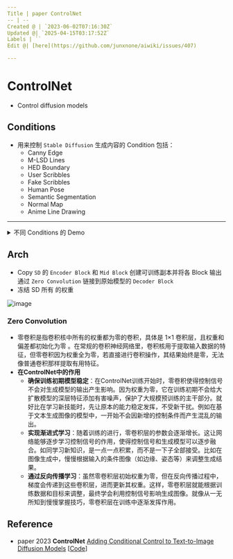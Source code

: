 ```yaml
---
Title | paper ControlNet
-- | --
Created @ | `2023-06-02T07:16:30Z`
Updated @| `2025-04-15T03:17:52Z`
Labels | ``
Edit @| [here](https://github.com/junxnone/aiwiki/issues/407)

---
```

# ControlNet

- Control diffusion models

## Conditions

- 用来控制 `Stable Diffusion` 生成内容的 Condition 包括：
  - Canny Edge
  - M-LSD Lines
  - HED Boundary
  - User Scribbles
  - Fake Scribbles
  - Human Pose
  - Semantic Segmentation
  - Normal Map
  - Anime Line Drawing


----
<details>
<summary>不同 Conditions 的 Demo</summary>

Input | Demo
-- | -- 
Canny Edge | ![image](https://github.com/junxnone/aiwiki/assets/2216970/dcdd5a02-a35c-44b1-b6a2-b2825a9ddc42)
M-LSD Lines | ![image](https://github.com/junxnone/aiwiki/assets/2216970/d408fbf7-b4f8-4c0e-acad-cb7a05a5bc57)
HED Boundary | ![image](https://github.com/junxnone/aiwiki/assets/2216970/de32f0a5-fe3e-4430-8626-cd87a53f005d)
User Scribbles | ![image](https://github.com/junxnone/aiwiki/assets/2216970/a3676b96-7cc0-475f-b072-486236a58017)
Fake Scribbles | ![image](https://github.com/junxnone/aiwiki/assets/2216970/b6aa8a41-0ade-4ce2-a265-b880c1edd316)
Human Pose | ![image](https://github.com/junxnone/aiwiki/assets/2216970/c051e8b1-58d5-4403-a684-4499b3a392e5)
Semantic Segmentation | ![image](https://github.com/junxnone/aiwiki/assets/2216970/42d72420-e133-41d9-8d31-2704c0b686d5)
Depth | ![image](https://github.com/junxnone/aiwiki/assets/2216970/553bcdfe-f457-4bfe-a60b-1ec0d02209a5)
Normal Map | ![image](https://github.com/junxnone/aiwiki/assets/2216970/f5ff8345-c389-4afe-91e6-11d2f16dbcc5)
Anime Line Drawing | ![image](https://github.com/junxnone/aiwiki/assets/2216970/7409623f-2585-47a8-9829-9081a1de1371)

</details>



## Arch
- Copy `SD` 的 `Encoder Block` 和 `Mid Block` 创建可训练副本并将各 Block 输出通过  `Zero Convolution` 链接到原始模型的 `Decoder Block` 
- 冻结 SD  所有  的权重


![image](https://github.com/junxnone/aiwiki/assets/2216970/9297539c-fd83-4014-ab46-fb77c148bed9)


### Zero Convolution
- 零卷积是指卷积核中所有的权重都为零的卷积，具体是 1×1 卷积层，且权重和偏差都初始化为零 。在常规的卷积神经网络里，卷积核用于提取输入数据的特征，但零卷积因为权重全为零，若直接进行卷积操作，其结果始终是零，无法像普通卷积那样提取有用特征。
- **在ControlNet中的作用**
    - **确保训练初期模型稳定**：在ControlNet训练开始时，零卷积使得控制信号不会对生成模型的输出产生影响。因为权重为零，它在训练初期不会给大扩散模型的深层特征添加有害噪声，保护了大规模预训练的主干部分。就好比在学习新技能时，先让原本的能力稳定发挥，不受新干扰。例如在基于文本生成图像的模型中，一开始不会因新增的控制条件而产生混乱的输出。
    - **实现渐进式学习**：随着训练的进行，零卷积层的参数会逐渐增长。这让网络能够逐步学习控制信号的作用，使得控制信号和生成模型可以逐步融合。如同学习新知识，是一点一点积累，而不是一下子全部接受。比如在图像生成中，慢慢根据输入的条件图像（如边缘、姿态等）来调整生成结果。
    - **通过反向传播学习**：虽然零卷积层初始权重为零，但在反向传播过程中，梯度会传递到这些卷积层，进而更新其权重。这样，零卷积层就能根据训练数据和目标来调整，最终学会利用控制信号影响生成图像。就像从一无所知到慢慢掌握技巧，零卷积层在训练中逐渐发挥作用。 




## Reference
- paper 2023 **ControlNet** [Adding Conditional Control to Text-to-Image Diffusion Models](https://arxiv.org/abs/2302.05543) [[Code](https://github.com/lllyasviel/ControlNet/tree/main)]
